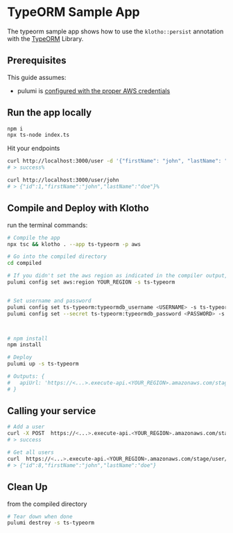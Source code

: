 # TypeORM Sample App

The typeorm sample app shows how to use the `klotho::persist` annotation with the [TypeORM](https://typeorm.io/) Library.

## Prerequisites

This guide assumes:
- pulumi is [configured with the proper AWS credentials](https://www.pulumi.com/docs/get-started/aws/begin/#configure-pulumi-to-access-your-aws-account)

## Run the app locally

```sh
npm i 
npx ts-node index.ts
```

Hit your endpoints
```sh
curl http://localhost:3000/user -d '{"firstName": "john", "lastName": "doe"}' -H "Content-Type: application/json"
# > success%

curl http://localhost:3000/user/john
# > {"id":1,"firstName":"john","lastName":"doe"}%
```



## Compile and Deploy with Klotho

run the terminal commands:
```sh
# Compile the app
npx tsc && klotho . --app ts-typeorm -p aws

# Go into the compiled directory
cd compiled

# If you didn't set the aws region as indicated in the compiler output, do that now
pulumi config set aws:region YOUR_REGION -s ts-typeorm


# Set username and password
pulumi config set ts-typeorm:typeormdb_username <USERNAME> -s ts-typeorm
pulumi config set --secret ts-typeorm:typeormdb_password <PASSWORD> -s ts-typeorm



# npm install
npm install

# Deploy
pulumi up -s ts-typeorm

# Outputs: {
#   apiUrl: 'https://<...>.execute-api.<YOUR_REGION>.amazonaws.com/stage/'
# }
```

## Calling your service

```sh
# Add a user 
curl -X POST  https://<...>.execute-api.<YOUR_REGION>.amazonaws.com/stage/user -d '{"firstName": "john", "lastName": "doe"}' -H "Content-Type: application/json"
# > success

# Get all users
curl  https://<...>.execute-api.<YOUR_REGION>.amazonaws.com/stage/user/john
# > {"id":8,"firstName":"john","lastName":"doe"}
```

## Clean Up
from the compiled directory
```sh
# Tear down when done
pulumi destroy -s ts-typeorm
```
